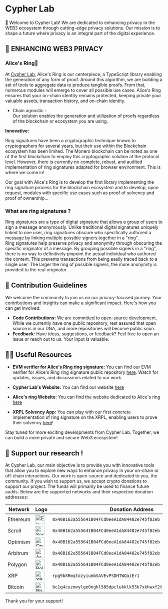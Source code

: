 # Cypher Lab

🔐 Welcome to Cypher Lab! We are dedicated to enhancing privacy in the WEB3 ecosystem through cutting-edge privacy solutions. Our mission is to shape a future where privacy is an integral part of the digital experience.

## 🎯 ENHANCING WEB3 PRIVACY

### Alice's Ring💍  

At [Cypher Lab](https://www.cypherlab.org/), Alice's Ring is our centerpiece, a TypeScript library enabling the generation of any form of proof. Around this algorithm, we are building a set of tools to aggregate data to produce tangible proofs. From that, numerous modules will emerge to cover all possible use cases.
Alice's Ring ensures that your on-chain identity remains protected, keeping private your valuable assets, transaction history, and on-chain identity.

* Chain agnostic :   
Our solution enables the generation and utilization of proofs regardless of the blockchain or ecosystem you are using.  

**Innovative:**  
  
Ring signatures have been a cryptographic technique known to cryptographers for several years, but their use within the Blockchain ecosystem has been limited. The Monero blockchain can be noted as one of the first blockchain to employ this cryptographic solution at the protocol level.
However, there is currently no complete, robust, and audited implementation of ring signatures adapted for browser environment. This is where we come in!  
  
Our goal with Alice's Ring is to develop the first library implementing the ring signature process for the blockchain ecosystem and to develop, upon request, modules with specific use cases such as proof of solvency and proof of ownership...


### What are ring signatures ?  
Ring signatures are a type of digital signature that allows a group of users to sign a message anonymously. Unlike traditional digital signatures uniquely linked to one user, ring signatures obscure who specifically authored a message by linking multiple possible signers together in a "ring".  
Ring signatures help preserve privacy and anonymity through obscuring the specific originator of a message. By grouping possible signers in a "ring", there is no way to definitively pinpoint the actual individual who authored the content. This prevents transactions from being easily traced back to a single user. The larger the ring of possible signers, the more anonymity is provided to the real originator.


## 🤝 Contribution Guidelines
We welcome the community to join us on our privacy-focused journey. Your contributions and insights can make a significant impact. Here's how you can get involved:
- **Code Contributions:** We are committed to open-source development. While we currently have one public repository, rest assured that open source is in our DNA, and more repositories will become public soon.
- **Feedback:** Have ideas, suggestions, or feedback? Feel free to open an issue or reach out to us. Your input is valuable.

## 👩‍💻 Useful Resources
- **EVM verifier for Alice's Ring ring signature:** You can find our EVM verifier for Alice's Ring ring signature public repository [here](https://github.com/Cypher-Laboratory/EVM-Verifier). Watch for updates, issues, and discussions related to our work.

- **Cypher Lab's Website:** You can find our website [here](https://www.cypherlab.org/)

- **Alice's ring Website:** You can find the website dedicated to Alice's ring [here](https://www.alicesring.com/)

- **XRPL Solvency App:** You can play with our first concrete implementation of ring signature on the XRPL, enabling users to prove their solvency [here](https://xrplsolvency.com/)!  

Stay tuned for more exciting developments from Cypher Lab. Together, we can build a more private and secure Web3 ecosystem!

## 🎁 Support our research ! 

At Cypher Lab, our main objective is to provide you with innovative tools that allow you to explore new ways to enhance privacy in your on-chain or off-chain interactions. Our work is open-source and dedicated to you, the community. If you wish to support us, we accept crypto donations to support our project. The funds will primarily be used to finance future audits. Below are the supported networks and their respective donation addresses:

| Network    | Logo | Donation Address     |
|------------|------|----------------------|
| Ethereum   | <img src="https://cryptologos.cc/logos/ethereum-eth-logo.png?v=024" alt="Ethereum" width="30"/> | `0x40B162a555641B04FCd0eeA1dA84482e745f82eb` |
| Scroll   | <img src="https://scrollscan.com/assets/scroll/images/svg/logos/chain-light.svg?v=24.6.3.0" alt="Scroll" width="30"/> | `0x40B162a555641B04FCd0eeA1dA84482e745f82eb` |
| Optimism   | <img src="https://cryptologos.cc/logos/optimism-ethereum-op-logo.png?v=024" alt="Optimism" width="30"/> | `0x40B162a555641B04FCd0eeA1dA84482e745f82eb` |
| Arbitrum   | <img src="https://cryptologos.cc/logos/arbitrum-arb-logo.png?v=024" alt="Arbitrum" width="30"/> | `0x40B162a555641B04FCd0eeA1dA84482e745f82eb` |
| Polygon    | <img src="https://cryptologos.cc/logos/polygon-matic-logo.png?v=024" alt="Polygon" width="30"/> | `0x40B162a555641B04FCd0eeA1dA84482e745f82eb` |
| XRP        | <img src="https://cryptologos.cc/logos/xrp-xrp-logo.png?v=024" alt="XRP" width="30"/> | `rpg9b8RmqtozyiumbSAVEvPSDHTWQaiEr1` |
| Bitcoin    | <img src="https://cryptologos.cc/logos/bitcoin-btc-logo.png?v=024" alt="Bitcoin" width="30"/> | `bc1q4cuzmvylge0nghl585dpclukklk55k7xkhwxf2tn6khxtkspgkjqaev04h` |

Thank you for your support!
